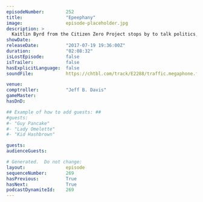 ```yaml
---
episodeNumber:        252
title:                "Epeephany"
image:                episode-placeholder.jpg
description: >
  Kaitlin Byrd from the Citizen Zero Project stops by to talk politics, then the gang explores their inner cow while role playing. Featuring Dan Harmon, Jeff Davis, Spencer Crittenden, and Steve Levy.
showDate:             
releaseDate:          "2017-07-19 19:36:00Z"
duration:             "02:08:32"
isLostEpisode:        false
isTrailer:            false
hasExplicitLanguage:  false
soundFile:            https://chtbl.com/track/E2288/traffic.megaphone.fm/STA6825371497.mp3

venue:                
comptroller:          "Jeff B. Davis"
gameMaster:           
hasDnD:               

## Example of how to add guests: ##
#guests:
#- "Guy Pancake"
#- "Lady Omelette"
#- "Kid Hashbrown"

guests:
audienceGuests:

# Generated.  Do not change:
layout:               episode
sequenceNumber:       269
hasPrevious:          True
hasNext:              True
podcastDynamiteId:    269
---
```


<!-- The episode description will be rendered here -->
<!-- Add your content below here -->


